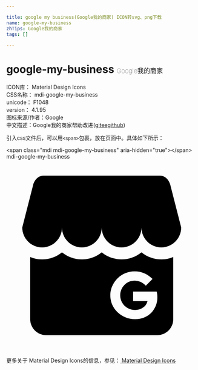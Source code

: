 ```yaml
---

title: google my business(Google我的商家) ICON转svg、png下载
name: google-my-business
zhTips: Google我的商家
tags: []

---
```


# google-my-business  <small style="font-size: 60%;font-weight: 100">Google我的商家</small>


<div class="detail-page">
<p>
<span>
ICON库：
<span class="badge-secondary badge">Material Design Icons</span> 
</span>
<br/>
<span>
CSS名称：
<span class="badge-secondary badge">mdi-google-my-business</span> 
</span>
<br/>
<span>
unicode：
<span class="badge-secondary badge">F1048</span> 
<copy-btn content='F1048' btn-title=""></copy-btn>
<copy-btn :content='String.fromCodePoint(parseInt("F1048", 16))' btn-title="复制U"></copy-btn>
</span>
<br/>
<span>
version：
<span class="badge-secondary badge">4.1.95</span> 
</span>
<br/>
<span>图标来源/作者：<span class="badge-light badge">Google</span></span> 
<br/>
<span class="zh-detail">中文描述：<span class="badge-primary badge">Google我的商家</span><span class="help-link"><span>帮助改进</span>(<a href="https://gitee.com/liuwave/icon-helper/edit/master/json/material/google-my-business.json" target="_blank" rel="noopener noreferrer">gitee</a><a href="https://github.com/liuwave/icon-helper/edit/master/json/material/google-my-business.json" target="_blank" rel="noopener noreferrer">github</a></span>)</span><br/>
</p>
</div>
<div class="alert alert-dark">
  <i class="mdi mdi-google-my-business mdi-48px"></i>
  <i class="mdi mdi-google-my-business mdi-36px"></i>
  <i class="mdi mdi-google-my-business mdi-24px"></i>
  <i class="mdi mdi-google-my-business mdi-18px"></i>
</div>
<div>
  <p>引入css文件后，可以用<code>&lt;span&gt;</code>包裹，放在页面中。具体如下所示：    
  </p>
  <div class="alert alert-primary" style="font-size: 14px">
    &lt;span class="mdi mdi-google-my-business" aria-hidden="true"&gt;&lt;/span&gt;
    <copy-btn content='<span class="mdi mdi-google-my-business" aria-hidden="true"></span>'></copy-btn>
  </div>
  <div class="alert alert-secondary">
    <i class="mdi mdi-google-my-business"
    style="font-size: 24px"
    aria-hidden="true"></i> mdi-google-my-business
    <copy-btn content="mdi-google-my-business" btn-title="复制图标名称"></copy-btn>
  </div>
</div>
<div id="svg" class="svg-wrap">
<svg xmlns="http://www.w3.org/2000/svg" viewBox="0 0 24 24"><path d="M22 8.5C22 9.87 20.88 11 19.5 11S17 9.87 17 8.5C17 9.87 15.88 11 14.5 11C13.12 11 12 9.87 12 8.5C12 9.87 10.88 11 9.5 11S7 9.87 7 8.5C7 9.87 5.88 11 4.5 11S2 9.87 2 8.5L3.39 3.08C3.39 3.08 3.68 2 4.7 2H19.3C20.32 2 20.61 3.08 20.61 3.08L22 8.5M21 12.2V20C21 21.1 20.1 22 19 22H5C3.9 22 3 21.1 3 20V12.2C3.46 12.39 3.97 12.5 4.5 12.5C5.45 12.5 6.32 12.17 7 11.62C7.69 12.17 8.56 12.5 9.5 12.5C10.45 12.5 11.32 12.17 12 11.62C12.69 12.17 13.56 12.5 14.5 12.5C15.45 12.5 16.32 12.17 17 11.62C17.68 12.17 18.56 12.5 19.5 12.5C20.03 12.5 20.54 12.39 21 12.2M19 17.33C19 17.13 19 16.92 18.95 16.7L18.92 16.54H15.95V17.71H17.76C17.7 17.93 17.62 18.15 17.45 18.33C17.12 18.66 16.67 18.84 16.19 18.84C15.69 18.84 15.2 18.63 14.84 18.28C14.15 17.57 14.15 16.42 14.86 15.7C15.55 15 16.69 15 17.41 15.67L17.55 15.8L18.39 14.95L18.23 14.81C17.67 14.29 16.93 14 16.15 14H16.14C15.33 14 14.57 14.31 14 14.87C13.41 15.45 13.08 16.21 13.08 17C13.08 17.8 13.39 18.54 13.96 19.09H13.96C14.54 19.66 15.35 20 16.18 20H16.2C17 20 17.71 19.71 18.23 19.2C18.7 18.72 19 18 19 17.33Z" /></svg>
</div>
<detail full-name='mdi-google-my-business'></detail>
    
<div><p>更多关于 Material Design Icons的信息，参见：<a target="_blank" href="https://iconhelper.cn/material.html"> Material Design Icons</a>
</p></div>
